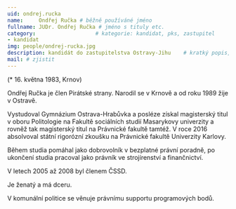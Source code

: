 ```yaml
---
uid: ondrej.rucka
name:     Ondřej Ručka # běžně používáné jméno
fullname: JUDr. Ondřej Ručka # jméno s tituly etc.
category:                 	# kategorie: kandidat, pks, zastupitel
- kandidat 
img: people/ondrej-rucka.jpg
description: kandidát do zastupitelstva Ostravy-Jihu   	# kratký popis, max 160 znaků
mail: # zjistit
---
```


(* 16. května 1983, Krnov) 

Ondřej Ručka je člen Pirátské strany. Narodil se v Krnově a od roku 1989 žije v Ostravě.

Vystudoval Gymnázium Ostrava-Hrabůvka a posléze získal magisterský titul v oboru Politologie na Fakultě sociálních studií Masarykovy univerzity a rovněž tak magisterský titul na Právnické fakultě tamtéž. V roce 2016 absolvoval státní rigorózní zkoušku na Právnické fakultě Univerzity Karlovy.

Během studia pomáhal jako dobrovolník v bezplatné právní poradně, po ukončení studia pracoval jako právník ve strojírenství a finančnictví.

V letech 2005 až 2008 byl členem ČSSD.

Je ženatý a má dceru.

V komunální politice se věnuje právnímu supportu programových bodů.
